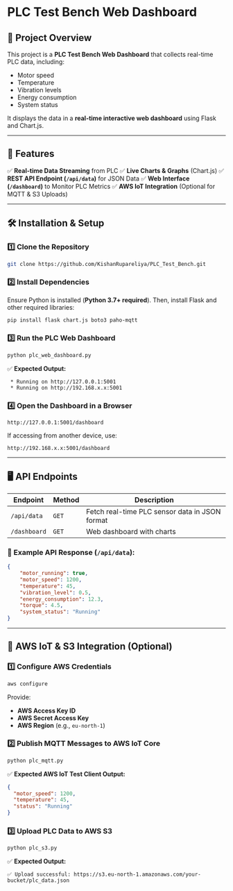 # **PLC Test Bench Web Dashboard**

## **📌 Project Overview**
This project is a **PLC Test Bench Web Dashboard** that collects real-time PLC data, including:
- Motor speed
- Temperature
- Vibration levels
- Energy consumption
- System status

It displays the data in a **real-time interactive web dashboard** using Flask and Chart.js.

---

## **🚀 Features**
✅ **Real-time Data Streaming** from PLC 
✅ **Live Charts & Graphs** (Chart.js) 
✅ **REST API Endpoint (`/api/data`)** for JSON Data 
✅ **Web Interface (`/dashboard`)** to Monitor PLC Metrics 
✅ **AWS IoT Integration** (Optional for MQTT & S3 Uploads)

---

## **🛠 Installation & Setup**
### **1️⃣ Clone the Repository**
```bash
git clone https://github.com/KishanRupareliya/PLC_Test_Bench.git
```

### **2️⃣ Install Dependencies**
Ensure Python is installed (**Python 3.7+ required**). Then, install Flask and other required libraries:
```bash
pip install flask chart.js boto3 paho-mqtt
```

### **3️⃣ Run the PLC Web Dashboard**
```bash
python plc_web_dashboard.py
```
✅ **Expected Output:**
```
 * Running on http://127.0.0.1:5001
 * Running on http://192.168.x.x:5001
```

### **4️⃣ Open the Dashboard in a Browser**
```
http://127.0.0.1:5001/dashboard
```
If accessing from another device, use:
```
http://192.168.x.x:5001/dashboard
```

---

## **🖥 API Endpoints**
| Endpoint         | Method | Description |
|-----------------|--------|-------------|
| `/api/data`     | `GET`  | Fetch real-time PLC sensor data in JSON format |
| `/dashboard`    | `GET`  | Web dashboard with charts |

### **📌 Example API Response (`/api/data`):**
```json
{
    "motor_running": true,
    "motor_speed": 1200,
    "temperature": 45,
    "vibration_level": 0.5,
    "energy_consumption": 12.3,
    "torque": 4.5,
    "system_status": "Running"
}
```

---

## **📡 AWS IoT & S3 Integration (Optional)**
### **1️⃣ Configure AWS Credentials**
```bash
aws configure
```
Provide:
- **AWS Access Key ID**
- **AWS Secret Access Key**
- **AWS Region** (e.g., `eu-north-1`)

### **2️⃣ Publish MQTT Messages to AWS IoT Core**
```bash
python plc_mqtt.py
```
✅ **Expected AWS IoT Test Client Output:**
```json
{
  "motor_speed": 1200,
  "temperature": 45,
  "status": "Running"
}
```

### **3️⃣ Upload PLC Data to AWS S3**
```bash
python plc_s3.py
```
✅ **Expected Output:**
```
✅ Upload successful: https://s3.eu-north-1.amazonaws.com/your-bucket/plc_data.json
```

